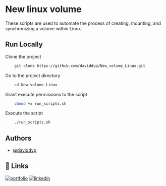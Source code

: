 # New linux volume

These scripts are used to automate the process of creating, mounting, and synchronizing a volume within Linux.

## Run Locally

Clone the project

```bash
    git clone https://github.com/daviddvp/New_volume_Linux.git
```

Go to the project directory

```bash
    cd New_volume_Linux
```

Grant execute permissions to the script

```bash
    chmod +x run_scripts.sh
```

Execute the script
```bash
    ./run_scripts.sh
```

## Authors

- [@daviddvp](https://github.com/daviddvp)


## 🔗 Links
[![portfolio](https://img.shields.io/badge/my_portfolio-000?style=for-the-badge&logo=ko-fi&logoColor=white)](https://delvalledev.com/)
[![linkedin](https://img.shields.io/badge/linkedin-0A66C2?style=for-the-badge&logo=linkedin&logoColor=white)](https://www.linkedin.com/in/david-del-valle-a89763211/)

